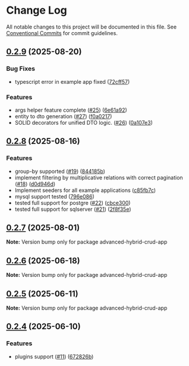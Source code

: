 # Change Log

All notable changes to this project will be documented in this file.
See [Conventional Commits](https://conventionalcommits.org) for commit guidelines.

## [0.2.9](https://github.com/solid-nestjs/framework/compare/v0.2.8...v0.2.9) (2025-08-20)

### Bug Fixes

- typescript error in example app fixed ([72cff57](https://github.com/solid-nestjs/framework/commit/72cff57c46e386dd67e65739cbad4476e7a1e2fb))

### Features

- args helper feature complete ([#25](https://github.com/solid-nestjs/framework/issues/25)) ([6e61a92](https://github.com/solid-nestjs/framework/commit/6e61a925a44831ba44dc413339eeea5d95c98d0b))
- entity to dto generation ([#27](https://github.com/solid-nestjs/framework/issues/27)) ([f0a0217](https://github.com/solid-nestjs/framework/commit/f0a02177c384a985b7c557e083ebaf9c1fb64524))
- SOLID decorators for unified DTO logic. ([#26](https://github.com/solid-nestjs/framework/issues/26)) ([0a107e3](https://github.com/solid-nestjs/framework/commit/0a107e37f1a049a5b20d0018ae4bd534613983e5))

## [0.2.8](https://github.com/solid-nestjs/framework/compare/v0.2.7...v0.2.8) (2025-08-16)

### Features

- group-by supported ([#19](https://github.com/solid-nestjs/framework/issues/19)) ([844185b](https://github.com/solid-nestjs/framework/commit/844185bc602c37d160417dffc463ccedef1922ad))
- implement filtering by multiplicative relations with correct pagination ([#18](https://github.com/solid-nestjs/framework/issues/18)) ([d0d946d](https://github.com/solid-nestjs/framework/commit/d0d946df3dff3d768f7899433361be8aed5c534b))
- Implement seeders for all example applications ([c85fb7c](https://github.com/solid-nestjs/framework/commit/c85fb7cab4ba2f6989e60c3b6618f8542d96e369))
- mysql support tested ([796e086](https://github.com/solid-nestjs/framework/commit/796e086518747df9519265bd0d76271418c8e516))
- tested full support for postgre ([#22](https://github.com/solid-nestjs/framework/issues/22)) ([cbce300](https://github.com/solid-nestjs/framework/commit/cbce300e9fce440cfa22e336dfdf7fdb7d8f624c))
- tested full support for sqlserver ([#21](https://github.com/solid-nestjs/framework/issues/21)) ([2f8f35e](https://github.com/solid-nestjs/framework/commit/2f8f35e3de737ec5ce1803fd96421ad53aa48c1e))

## [0.2.7](https://github.com/solid-nestjs/framework/compare/v0.2.6...v0.2.7) (2025-08-01)

**Note:** Version bump only for package advanced-hybrid-crud-app

## [0.2.6](https://github.com/solid-nestjs/framework/compare/v0.2.5...v0.2.6) (2025-06-18)

**Note:** Version bump only for package advanced-hybrid-crud-app

## [0.2.5](https://github.com/solid-nestjs/framework/compare/v0.2.4...v0.2.5) (2025-06-11)

**Note:** Version bump only for package advanced-hybrid-crud-app

## [0.2.4](https://github.com/solid-nestjs/framework/compare/v0.2.3...v0.2.4) (2025-06-10)

### Features

- plugins support ([#11](https://github.com/solid-nestjs/framework/issues/11)) ([672826b](https://github.com/solid-nestjs/framework/commit/672826bb3c06ed996fb09e3aa6e568e2c4e790a9))

